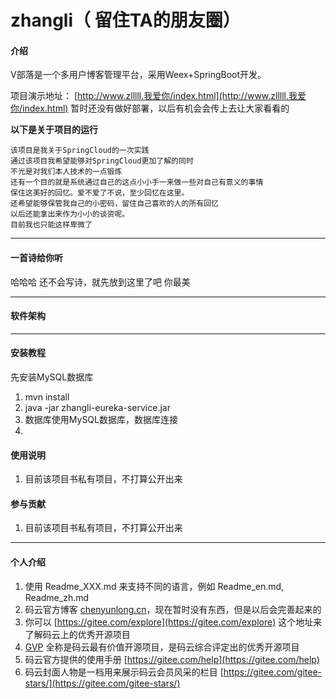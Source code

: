 # zhangli（ 留住TA的朋友圈）

#### 介绍

V部落是一个多用户博客管理平台，采用Weex+SpringBoot开发。  

项目演示地址： [http://www.zlllll.我爱你/index.html](http://www.zlllll.我爱你/index.html)  暂时还没有做好部署，以后有机会会传上去让大家看看的

**以下是关于项目的运行**


```
该项目是我关于SpringCloud的一次实践
通过该项目我希望能够对SpringCloud更加了解的同时
不光是对我们本人技术的一点锻炼
还有一个目的就是系统通过自己的这点小小手一来做一些对自己有意义的事情
保住这美好的回忆。爱不爱了不说，至少回忆在这里。
还希望能够保管我自己的小密码，留住自己喜欢的人的所有回忆
以后还能拿出来作为小小的谈资呢。
目前我也只能这样卑微了
```
---
#### 一首诗给你听

哈哈哈
还不会写诗，就先放到这里了吧
你最美

---
#### 软件架构


---
#### 安装教程

先安装MySQL数据库
1.  mvn install
2. java -jar zhangli-eureka-service.jar
3. 数据库使用MySQL数据库，数据库连接
4. 
#### 使用说明

1. 目前该项目书私有项目，不打算公开出来

#### 参与贡献

1. 目前该项目书私有项目，不打算公开出来


---
#### 个人介绍

1. 使用 Readme\_XXX.md 来支持不同的语言，例如 Readme\_en.md, Readme\_zh.md
2. 码云官方博客 [chenyunlong.cn](https://www.chenyunlong.cn)，现在暂时没有东西，但是以后会完善起来的
3. 你可以 [https://gitee.com/explore](https://gitee.com/explore) 这个地址来了解码云上的优秀开源项目
4. [GVP](https://gitee.com/gvp) 全称是码云最有价值开源项目，是码云综合评定出的优秀开源项目
5. 码云官方提供的使用手册 [https://gitee.com/help](https://gitee.com/help)
6. 码云封面人物是一档用来展示码云会员风采的栏目 [https://gitee.com/gitee-stars/](https://gitee.com/gitee-stars/)
